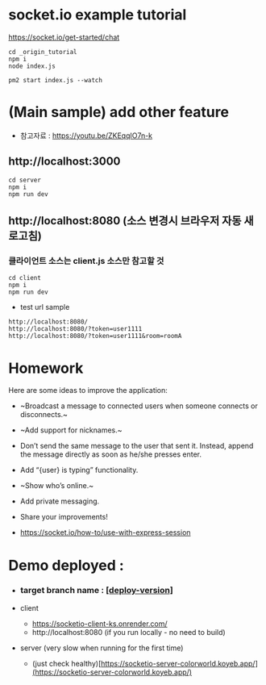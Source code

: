 # socket.io example tutorial  

https://socket.io/get-started/chat  

```
cd _origin_tutorial
npm i
node index.js
```

```
pm2 start index.js --watch
```

# (Main sample) add other feature 

- 참고자료 : https://youtu.be/ZKEqqIO7n-k

## http://localhost:3000
```
cd server
npm i
npm run dev
```

## http://localhost:8080 (소스 변경시 브라우저 자동 새로고침)

### 클라이언트 소스는 client.js 소스만 참고할 것 
```
cd client
npm i
npm run dev
```
- test url sample 
```
http://localhost:8080/
http://localhost:8080/?token=user1111
http://localhost:8080/?token=user1111&room=roomA
```

# Homework

Here are some ideas to improve the application:

- ~Broadcast a message to connected users when someone connects or disconnects.~
- ~Add support for nicknames.~
- Don’t send the same message to the user that sent it. Instead, append the message directly as soon as he/she presses enter.
- Add “{user} is typing” functionality.
- ~Show who’s online.~
- Add private messaging.
- Share your improvements!

- https://socket.io/how-to/use-with-express-session 

# Demo deployed : 
- ### target branch name : [[deploy-version]](https://github.com/ks2colorworld/socketio-sample/tree/deploy-version)
- client
    - https://socketio-client-ks.onrender.com/
    - http://localhost:8080 (if you run locally - no need to build)

- server (very slow when running for the first time)
    - (just check healthy)[https://socketio-server-colorworld.koyeb.app/](https://socketio-server-colorworld.koyeb.app/)
